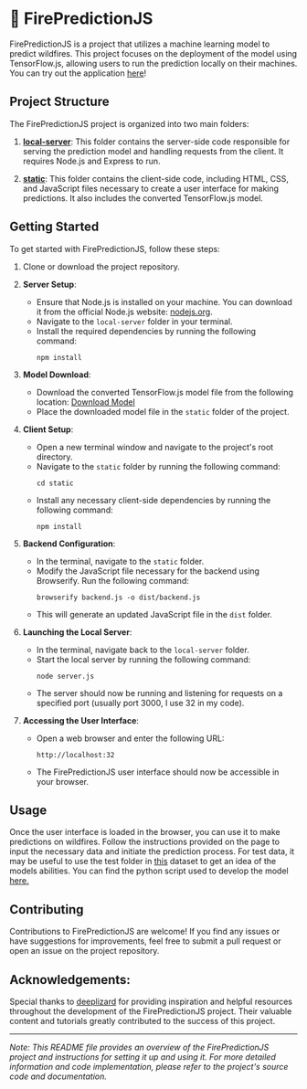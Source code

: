 # 🚒 FirePredictionJS

FirePredictionJS is a project that utilizes a machine learning model to predict wildfires. This project focuses on the deployment of the model using TensorFlow.js, allowing users to run the prediction locally on their machines. You can try out the application [here](https://fire-prediction-js.onrender.com/)!

## Project Structure

The FirePredictionJS project is organized into two main folders:

1. [**local-server**](local-server): This folder contains the server-side code responsible for serving the prediction model and handling requests from the client. It requires Node.js and Express to run.

2. [**static**](static): This folder contains the client-side code, including HTML, CSS, and JavaScript files necessary to create a user interface for making predictions. It also includes the converted TensorFlow.js model.

## Getting Started

To get started with FirePredictionJS, follow these steps:

1. Clone or download the project repository.

2. **Server Setup**:
   - Ensure that Node.js is installed on your machine. You can download it from the official Node.js website: [nodejs.org](https://nodejs.org).
   - Navigate to the `local-server` folder in your terminal.
   - Install the required dependencies by running the following command:
     ```
     npm install
     ```

3. **Model Download**:
   - Download the converted TensorFlow.js model file from the following location: [Download Model](static/converted_model)
   - Place the downloaded model file in the `static` folder of the project.

4. **Client Setup**:
   - Open a new terminal window and navigate to the project's root directory.
   - Navigate to the `static` folder by running the following command:
     ```
     cd static
     ```
   - Install any necessary client-side dependencies by running the following command:
     ```
     npm install
     ```

5. **Backend Configuration**:
   - In the terminal, navigate to the `static` folder.
   - Modify the JavaScript file necessary for the backend using Browserify. Run the following command:
     ```
     browserify backend.js -o dist/backend.js
     ```
   - This will generate an updated JavaScript file in the `dist` folder.

6. **Launching the Local Server**:
   - In the terminal, navigate back to the `local-server` folder.
   - Start the local server by running the following command:
     ```
     node server.js
     ```
   - The server should now be running and listening for requests on a specified port (usually port 3000, I use 32 in my code).

7. **Accessing the User Interface**:
   - Open a web browser and enter the following URL:
     ```
     http://localhost:32
     ```
   - The FirePredictionJS user interface should now be accessible in your browser.

## Usage

Once the user interface is loaded in the browser, you can use it to make predictions on wildfires. Follow the instructions provided on the page to input the necessary data and initiate the prediction process. For test data, it may be useful to use the test folder in [this](https://www.kaggle.com/datasets/abdelghaniaaba/wildfire-prediction-dataset) dataset to get an idea of the models abilities. You can find the python script used to develop the model [here.](https://github.com/snowjacob/python-scripts/tree/main/wildfire_prediction)

## Contributing

Contributions to FirePredictionJS are welcome! If you find any issues or have suggestions for improvements, feel free to submit a pull request or open an issue on the project repository.

## Acknowledgements:

Special thanks to [deeplizard](https://www.youtube.com/@deeplizard/featured) for providing inspiration and helpful resources throughout the development of the FirePredictionJS project. Their valuable content and tutorials greatly contributed to the success of this project.

---

*Note: This README file provides an overview of the FirePredictionJS project and instructions for setting it up and using it. For more detailed information and code implementation, please refer to the project's source code and documentation.*
